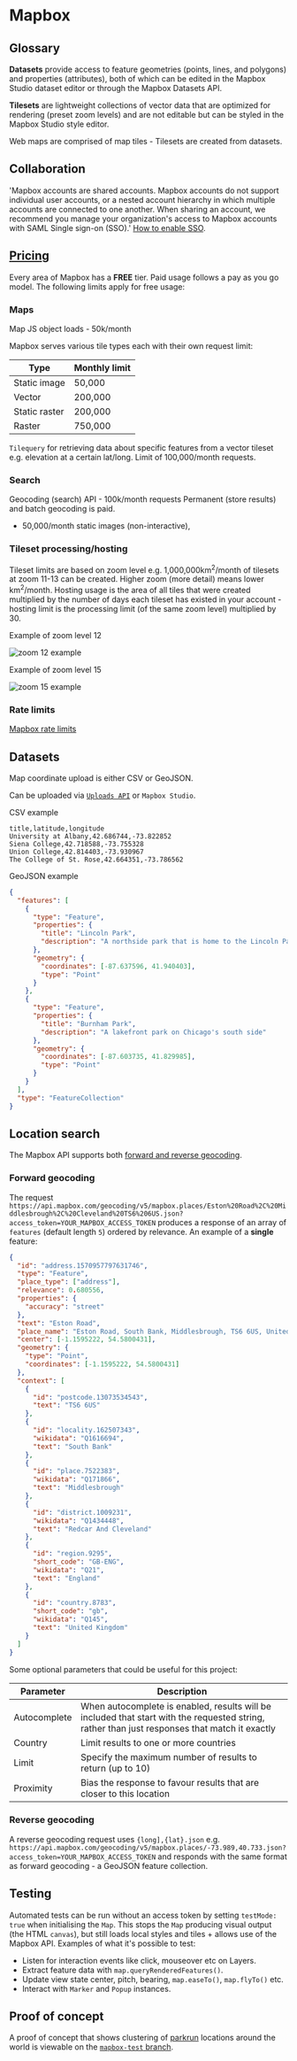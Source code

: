 # Mapbox

## Glossary

**Datasets** provide access to feature geometries (points, lines, and polygons) and properties (attributes), both of which can be edited in the Mapbox Studio dataset editor or through the Mapbox Datasets API.

**Tilesets** are lightweight collections of vector data that are optimized for rendering (preset zoom levels) and are not editable but can be styled in the Mapbox Studio style editor.

Web maps are comprised of map tiles - Tilesets are created from datasets.

## Collaboration

'Mapbox accounts are shared accounts. Mapbox accounts do not support individual user accounts, or a nested account hierarchy in which multiple accounts are connected to one another. When sharing an account, we recommend you manage your organization's access to Mapbox accounts with SAML Single sign-on (SSO).' [How to enable SSO](https://docs.mapbox.com/accounts/guides/settings/#single-sign-on-authentication-sso).

## [Pricing](https://www.mapbox.com/pricing)

Every area of Mapbox has a **FREE** tier. Paid usage follows a pay as you go model. The following limits apply for free usage:

### Maps

Map JS object loads - 50k/month

Mapbox serves various tile types each with their own request limit:

| Type          | Monthly limit |
| ------------- | ------------- |
| Static image  | 50,000        |
| Vector        | 200,000       |
| Static raster | 200,000       |
| Raster        | 750,000       |

`Tilequery` for retrieving data about specific features from a vector tileset e.g. elevation at a certain lat/long. Limit of 100,000/month requests.

### Search

Geocoding (search) API - 100k/month requests
Permanent (store results) and batch geocoding is paid.

- 50,000/month static images (non-interactive),

### Tileset processing/hosting

Tileset limits are based on zoom level e.g. 1,000,000km<sup>2</sup>/month of tilesets at zoom 11-13 can be created. Higher zoom (more detail) means lower km<sup>2</sup>/month. Hosting usage is the area of all tiles that were created multiplied by the number of days each tileset has existed in your account - hosting limit is the processing limit (of the same zoom level) multiplied by 30.

Example of zoom level 12

![zoom 12 example](./assets/zoom-12-example.png)

Example of zoom level 15

![zoom 15 example](./assets/zoom-15-example.png)

### Rate limits

[Mapbox rate limits](https://docs.mapbox.com/api/overview/#rate-limits)

## Datasets

Map coordinate upload is either CSV or GeoJSON.

Can be uploaded via [`Uploads API`](https://docs.mapbox.com/help/glossary/uploads-api/) or `Mapbox Studio`.

CSV example

```
title,latitude,longitude
University at Albany,42.686744,-73.822852
Siena College,42.718588,-73.755328
Union College,42.814403,-73.930967
The College of St. Rose,42.664351,-73.786562
```

GeoJSON example

```json
{
  "features": [
    {
      "type": "Feature",
      "properties": {
        "title": "Lincoln Park",
        "description": "A northside park that is home to the Lincoln Park Zoo"
      },
      "geometry": {
        "coordinates": [-87.637596, 41.940403],
        "type": "Point"
      }
    },
    {
      "type": "Feature",
      "properties": {
        "title": "Burnham Park",
        "description": "A lakefront park on Chicago's south side"
      },
      "geometry": {
        "coordinates": [-87.603735, 41.829985],
        "type": "Point"
      }
    }
  ],
  "type": "FeatureCollection"
}
```

## Location search

The Mapbox API supports both [forward and reverse geocoding](https://docs.mapbox.com/api/search/geocoding/).

### Forward geocoding

The request `https://api.mapbox.com/geocoding/v5/mapbox.places/Eston%20Road%2C%20Middlesbrough%2C%20Cleveland%20TS6%206US.json?access_token=YOUR_MAPBOX_ACCESS_TOKEN` produces a response of an array of `features` (default length `5`) ordered by relevance. An example of a **single** feature:

```json
{
  "id": "address.1570957797631746",
  "type": "Feature",
  "place_type": ["address"],
  "relevance": 0.680556,
  "properties": {
    "accuracy": "street"
  },
  "text": "Eston Road",
  "place_name": "Eston Road, South Bank, Middlesbrough, TS6 6US, United Kingdom",
  "center": [-1.1595222, 54.5800431],
  "geometry": {
    "type": "Point",
    "coordinates": [-1.1595222, 54.5800431]
  },
  "context": [
    {
      "id": "postcode.13073534543",
      "text": "TS6 6US"
    },
    {
      "id": "locality.162507343",
      "wikidata": "Q1616694",
      "text": "South Bank"
    },
    {
      "id": "place.7522383",
      "wikidata": "Q171866",
      "text": "Middlesbrough"
    },
    {
      "id": "district.1009231",
      "wikidata": "Q1434448",
      "text": "Redcar And Cleveland"
    },
    {
      "id": "region.9295",
      "short_code": "GB-ENG",
      "wikidata": "Q21",
      "text": "England"
    },
    {
      "id": "country.8783",
      "short_code": "gb",
      "wikidata": "Q145",
      "text": "United Kingdom"
    }
  ]
}
```

Some optional parameters that could be useful for this project:

| Parameter    | Description                                                                                                                                   |
| ------------ | --------------------------------------------------------------------------------------------------------------------------------------------- |
| Autocomplete | When autocomplete is enabled, results will be included that start with the requested string, rather than just responses that match it exactly |
| Country      | Limit results to one or more countries                                                                                                        |
| Limit        | Specify the maximum number of results to return (up to 10)                                                                                    |
| Proximity    | Bias the response to favour results that are closer to this location                                                                          |

### Reverse geocoding

A reverse geocoding request uses `{long],{lat}.json` e.g. `https://api.mapbox.com/geocoding/v5/mapbox.places/-73.989,40.733.json?access_token=YOUR_MAPBOX_ACCESS_TOKEN` and responds with the same format as forward geocoding - a GeoJSON feature collection.

## Testing

Automated tests can be run without an access token by setting `testMode: true` when initialising the `Map`. This stops the `Map` producing visual output (the HTML `canvas`), but still loads local styles and tiles + allows use of the Mapbox API. Examples of what it's possible to test:

- Listen for interaction events like click, mouseover etc on Layers.
- Extract feature data with `map.queryRenderedFeatures()`.
- Update view state center, pitch, bearing, `map.easeTo()`, `map.flyTo()` etc.
- Interact with `Marker` and `Popup` instances.

## Proof of concept

A proof of concept that shows clustering of [parkrun](https://images.parkrun.com/events.json) locations around the world is viewable on the [`mapbox-test` branch](https://github.com/digicatapult/veritable-portal/tree/mapbox-test).
